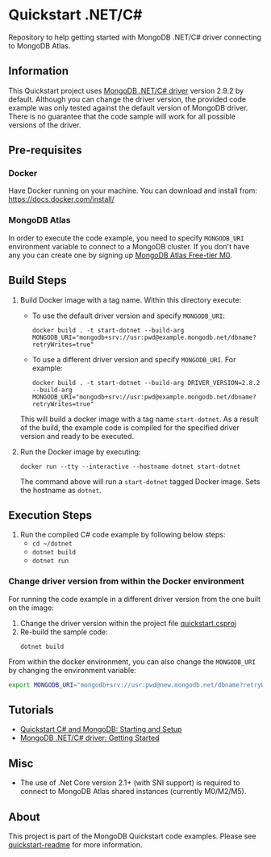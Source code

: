 # Quickstart .NET/C#

Repository to help getting started with MongoDB .NET/C# driver connecting to MongoDB Atlas.

## Information

This Quickstart project uses [MongoDB .NET/C# driver](http://mongodb.github.io/mongo-csharp-driver/) version 2.9.2 by default. Although you can change the driver version, the provided code example was only tested against the default version of MongoDB driver. There is no guarantee that the code sample will work for all possible versions of the driver.

## Pre-requisites 

### Docker 

Have Docker running on your machine. You can download and install from: https://docs.docker.com/install/

### MongoDB Atlas

In order to execute the code example, you need to specify `MONGODB_URI` environment variable to connect to a MongoDB cluster. If you don't have any you can create one by signing up [MongoDB Atlas Free-tier M0](https://docs.atlas.mongodb.com/getting-started/). 

## Build Steps 

1. Build Docker image with a tag name. Within this directory execute: 
   * To use the default driver version and specify `MONGODB_URI`:
      ```
      docker build . -t start-dotnet --build-arg MONGODB_URI="mongodb+srv://usr:pwd@example.mongodb.net/dbname?retryWrites=true"
      ```
   * To use a different driver version and specify `MONGODB_URI`. For example:
      ```
      docker build . -t start-dotnet --build-arg DRIVER_VERSION=2.8.2 --build-arg MONGODB_URI="mongodb+srv://usr:pwd@example.mongodb.net/dbname?retryWrites=true"
      ```
   This will build a docker image with a tag name `start-dotnet`. 
   As a result of the build, the example code is compiled for the specified driver version and ready to be executed.

2. Run the Docker image by executing:
   ```
   docker run --tty --interactive --hostname dotnet start-dotnet
   ```

   The command above will run a `start-dotnet` tagged Docker image. Sets the hostname as `dotnet`. 

## Execution Steps

1. Run the compiled C# code example by following below steps:
   * `cd ~/dotnet`
   * `dotnet build`
   * `dotnet run`

### Change driver version from within the Docker environment

For running the code example in a different driver version from the one built on the image:

1. Change the driver version within the project file [quickstart.csproj](dotnet/quickstart.csproj#L7)
2. Re-build the sample code:
   ```
   dotnet build
   ```

From within the docker environment, you can also change the `MONGODB_URI` by changing the environment variable: 

```sh
export MONGODB_URI="mongodb+srv://usr:pwd@new.mongodb.net/dbname?retryWrites=true"
```


## Tutorials

* [Quickstart C# and MongoDB: Starting and Setup](https://www.mongodb.com/blog/post/quick-start-c-sharp-and-mongodb-starting-and-setup)
* [MongoDB .NET/C# driver: Getting Started](https://mongodb.github.io/mongo-csharp-driver/2.9/getting_started/quick_tour/)

## Misc

* The use of .Net Core version 2.1+ (with SNI support) is required to connect to MongoDB Atlas shared instances (currently M0/M2/M5).

## About 

This project is part of the MongoDB Quickstart code examples. Please see [quickstart-readme](https://github.com/mongodb-developer/quickstart-readme) for more information. 
